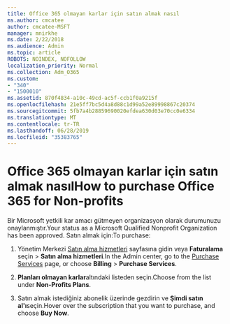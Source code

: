 ```yaml
---
title: Office 365 olmayan karlar için satın almak nasıl
ms.author: cmcatee
author: cmcatee-MSFT
manager: mnirkhe
ms.date: 2/22/2018
ms.audience: Admin
ms.topic: article
ROBOTS: NOINDEX, NOFOLLOW
localization_priority: Normal
ms.collection: Adm_O365
ms.custom:
- "340"
- "1500010"
ms.assetid: 870f4834-a10c-49cd-ac5f-ccb1f0a9215f
ms.openlocfilehash: 21e5ff7bc5d4a8d88c1d99a52e89998867c20374
ms.sourcegitcommit: 5fb7a4b28859690020efdea630d03e70cc0e6334
ms.translationtype: MT
ms.contentlocale: tr-TR
ms.lasthandoff: 06/28/2019
ms.locfileid: "35383765"
---
```

# <a name="how-to-purchase-office-365-for-non-profits"></a><span data-ttu-id="f292f-102">Office 365 olmayan karlar için satın almak nasıl</span><span class="sxs-lookup"><span data-stu-id="f292f-102">How to purchase Office 365 for Non-profits</span></span>

<span data-ttu-id="f292f-103">Bir Microsoft yetkili kar amacı gütmeyen organizasyon olarak durumunuzu onaylanmıştır.</span><span class="sxs-lookup"><span data-stu-id="f292f-103">Your status as a Microsoft Qualified Nonprofit Organization has been approved.</span></span> <span data-ttu-id="f292f-104">Satın almak için:</span><span class="sxs-lookup"><span data-stu-id="f292f-104">To purchase:</span></span>
  
1. <span data-ttu-id="f292f-105">Yönetim Merkezi [Satın alma hizmetleri](https://go.microsoft.com/fwlink/p/?linkid=868433) sayfasına gidin veya **Faturalama** seçin \> **Satın alma hizmetleri**.</span><span class="sxs-lookup"><span data-stu-id="f292f-105">In the Admin center, go to the [Purchase Services](https://go.microsoft.com/fwlink/p/?linkid=868433) page, or choose **Billing** \> **Purchase Services**.</span></span>

2. <span data-ttu-id="f292f-106">**Planları olmayan karlar**altındaki listeden seçin.</span><span class="sxs-lookup"><span data-stu-id="f292f-106">Choose from the list under **Non-Profits Plans**.</span></span>

3. <span data-ttu-id="f292f-107">Satın almak istediğiniz abonelik üzerinde gezdirin ve **Şimdi satın al'ı**seçin.</span><span class="sxs-lookup"><span data-stu-id="f292f-107">Hover over the subscription that you want to purchase, and choose **Buy Now**.</span></span>

